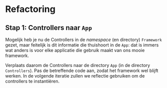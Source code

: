 # Refactoring


## Stap 1: Controllers naar `App`

Mogelijk heb je nu de Controllers in de *namespace* (en directory) `Framework` gezet, maar feitelijk is dit informatie die thuishoort in de `App`: dat is immers wat anders is voor elke applicatie die gebruik maakt van ons mooie framework. 

Verplaats daarom de Controllers naar de directory `App` (in de directory `Controllers`). Pas de betreffende code aan, zodat het framework wel blijft werken. In de volgende iteratie zullen we reflectie gebruiken om de controllers te instantiëren.



